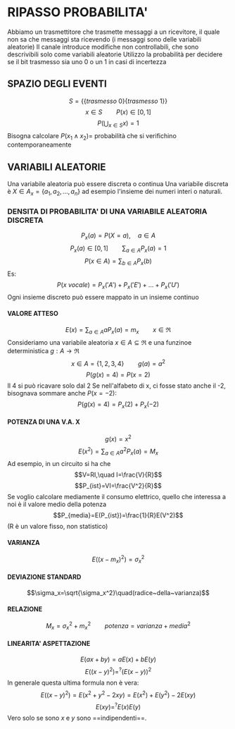 # RIPASSO PROBABILITA'
Abbiamo un trasmettitore che trasmette messaggi a un ricevitore, il quale non sa che messaggi sta ricevendo (i messaggi sono delle variabili aleatorie)
Il canale introduce modifiche non controllabili, che sono descrivibili solo come variabili aleatorie
Utilizzo la probabilità per decidere se il bit trasmesso sia uno 0 o un 1 in casi di incertezza

## SPAZIO DEGLI EVENTI
$$S =\{\{trasmesso~0\}\{trasmesso~1\}\} $$
$$x\in S\qquad P(x)\in [0,1]$$
$$P(\bigcup_{x\in S}{x})=1$$
Bisogna calcolare $P(x_1\land x_2)=$ probabilità che si verifichino contemporaneamente

## VARIABILI ALEATORIE
Una variabile aleatoria può essere discreta o continua
Una variabile discreta è $X\in A_x = \{a_1, a_2, ..., a_n\}$ ad esempio l'insieme dei numeri interi o naturali.

### DENSITA DI PROBABILITA' DI UNA VARIABILE ALEATORIA DISCRETA
$$P_x(a)=P(X=a),\quad a\in A$$
$$P_x(a)\in[0,1]\qquad \sum_{a\in A}{P_x(a)}=1$$
$$P(x\in A)=\sum_{b\in A}{P_x(b)}$$
Es:
$$P(x~vocale)=P_x('A')+P_x('E')+...+P_x('U')$$
Ogni insieme discreto può essere mappato in un insieme continuo

#### VALORE ATTESO
$$E(x)=\sum_{a\in A}{aP_x(a)}=m_x\qquad x\in \Re$$
Consideriamo una variabile aleatoria $x\in A\subseteq\Re$ e una funzinoe deterministica $g:A\to\Re$
$$x\in A=\{1, 2, 3, 4\}\qquad g(a)=a^2$$
$$P(g(x)=4)=P(x=2)$$
Il 4 si può ricavare solo dal 2
Se nell'alfabeto di x, ci fosse stato anche il -2, bisognava sommare anche $P(x=-2)$:
$$P(g(x)=4)=P_x(2)+P_x(-2)$$

#### POTENZA DI UNA V.A. X
$$g(x)=x^2$$
$$E(x^2)=\sum_{a\in A}{a^2P_x(a)}=M_x$$
Ad esempio, in un circuito si ha che $$V=RI,\quad I=\frac{V}{R}$$
$$P_{ist}=VI=\frac{V^2}{R}$$
Se voglio calcolare mediamente il consumo elettrico, quello che interessa a noi è il valore medio della potenza
$$P_{media}=E(P_{ist})=\frac{1}{R}E(V^2)$$
(R è un valore fisso, non statistico)

#### VARIANZA
$$E((x-m_x)^2)=\sigma_x^2$$
#### DEVIAZIONE STANDARD
$$\sigma_x=\sqrt{\sigma_x^2}\quad(radice~della~varianza)$$
#### RELAZIONE
$$M_x = \sigma_x^2+m_x^2\qquad potenza = varianza+media^2$$
#### LINEARITA' ASPETTAZIONE
$$E(ax+by)=aE(x)+bE(y)$$
$$E((x-y)^2)=^?(E(x-y))^2$$
In generale questa ultima formula non è vera:
$$E((x-y)^2)=E(x^2+y^2-2xy)=E(x^2)+E(y^2)-2E(xy)$$
$$E(xy)=^?E(x)E(y)$$
Vero solo se sono $x$ e $y$ sono ==indipendenti==.